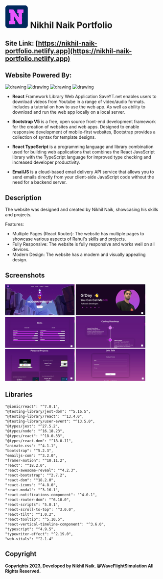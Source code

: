 # <img src="https://github.com/nikhilsurfingaus/portfolio/blob/master/src/assets/home/logo.png" alt="drawing" height="75" width="75"/> Nikhil Naik Portfolio 

## Site Link: [https://nikhil-naik-portfolio.netlify.app](https://nikhil-naik-portfolio.netlify.app)

## Website Powered By: 
<img src="https://cdn.freebiesupply.com/logos/large/2x/react-1-logo-png-transparent.png" alt="drawing" width="100"/> <img 
src="https://upload.wikimedia.org/wikipedia/commons/thumb/b/b2/Bootstrap_logo.svg/1280px-Bootstrap_logo.svg.png" alt="drawing" width="100"/> <img 
src="https://upload.wikimedia.org/wikipedia/commons/thumb/4/4c/Typescript_logo_2020.svg/1200px-Typescript_logo_2020.svg.png" alt="drawing" width="100"/> <img 
src="https://avatars.githubusercontent.com/u/7377195?s=200&v=4" alt="drawing" width="100"/> 

- **React** Framework Library Web Application SaveYT.net enables users to download videos from Youtube in a range of video/audio formats. Includes a tutorial on how to use the web app. As well as ability to download and run the web app locally on a local server. 

- **Bootstrap V5** is a free, open source front-end development framework for the creation of websites and web apps. Designed to enable responsive development of mobile-first websites, Bootstrap provides a collection of syntax for template designs.

- **React TypeScript** is a programming language and library combination used for building web applications that combines the React JavaScript library with the TypeScript language for improved type checking and increased developer productivity.

- **EmailJS** is a cloud-based  email delivery API service that allows you to send emails directly from your client-side JavaScript code without the need for a backend server.

## Description 
The website was designed and created by Nikhil Naik, showcasing his skills and projects.

Features:
- Multiple Pages (React Router): The website has multiple pages to showcase various aspects of Rahul's skills and projects.
- Fully Responsive: The website is fully responsive and works well on all devices.
- Modern Design: The website has a modern and visually appealing design.

## Screenshots 
<p float="left">
  <img src="https://github.com/nikhilsurfingaus/portfolio/blob/master/src/assets/portfolio/demo1.jpg" height=45% width=45% />
  <img src="https://github.com/nikhilsurfingaus/portfolio/blob/master/src/assets/portfolio/demo2.jpg" height=45% width=45% />
  <img src="https://github.com/nikhilsurfingaus/portfolio/blob/master/src/assets/portfolio/demo3.jpg" height=45% width=45% />
  <img src="https://github.com/nikhilsurfingaus/portfolio/blob/master/src/assets/portfolio/demo6.jpg" height=45% width=45% />
  <img src="https://github.com/nikhilsurfingaus/portfolio/blob/master/src/assets/portfolio/demo4.jpg" height=45% width=45% />
  <img src="https://github.com/nikhilsurfingaus/portfolio/blob/master/src/assets/portfolio/demo5.jpg" height=45% width=45% />
</p>

## Libraries
    "@ionic/react": "^7.0.1",
    "@testing-library/jest-dom": "^5.16.5",
    "@testing-library/react": "^13.4.0",
    "@testing-library/user-event": "^13.5.0",
    "@types/jest": "^27.5.2",
    "@types/node": "^16.18.23",
    "@types/react": "^18.0.33",
    "@types/react-dom": "^18.0.11",
    "animate.css": "^4.1.1",
    "bootstrap": "^5.2.3",
    "emailjs-com": "^3.2.0",
    "framer-motion": "^10.11.2",
    "react": "^18.2.0",
    "react-awesome-reveal": "^4.2.3",
    "react-bootstrap": "^2.7.2",
    "react-dom": "^18.2.0",
    "react-icons": "^4.8.0",
    "react-modal": "^3.16.1",
    "react-notifications-component": "^4.0.1",
    "react-router-dom": "^6.10.0",
    "react-scripts": "5.0.1",
    "react-scroll-to-top": "^3.0.0",
    "react-tilt": "^1.0.2",
    "react-tooltip": "^5.10.5",
    "react-vertical-timeline-component": "^3.6.0",
    "typescript": "^4.9.5",
    "typewriter-effect": "^2.19.0",
    "web-vitals": "^2.1.4"

## Copyright

**Copyrights 2023, Developed by Nikhil Naik. @WaveFlightSimulation All Rights Reserved.**
